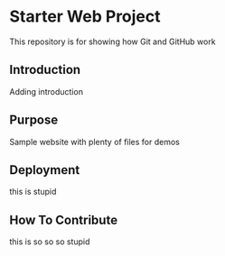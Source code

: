 # Starter Web Project

This repository is for showing how Git and GitHub work

## Introduction

Adding introduction

## Purpose

Sample website with plenty of files for demos

## Deployment

this is stupid

## How To Contribute

this is so so so stupid
